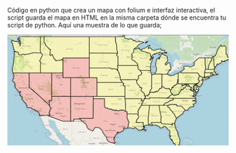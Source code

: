 Código en python que crea un mapa con folium e interfaz interactiva, el script guarda el mapa en HTML en la misma carpeta dónde se encuentra tu script de python. 
Aquí una muestra de lo que guarda; 

![](https://github.com/davidruizduarte/MexicosTerritorialLostGlobal/blob/main/ipiccy_image.jpg)
